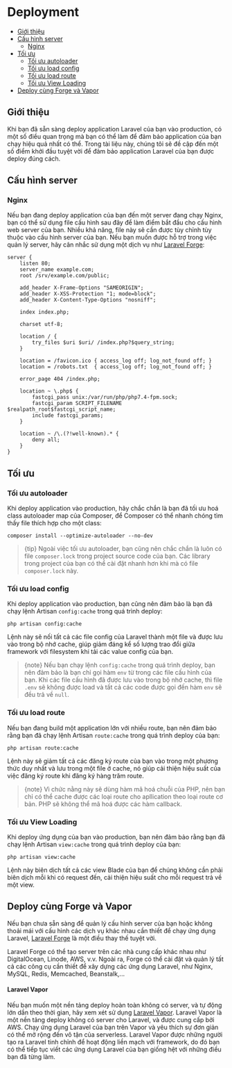 # Deployment

- [Giới thiệu](#introduction)
- [Cấu hình server](#server-configuration)
    - [Nginx](#nginx)
- [Tối ưu](#optimization)
    - [Tối ưu autoloader](#autoloader-optimization)
    - [Tối ưu load config](#optimizing-configuration-loading)
    - [Tối ưu load route](#optimizing-route-loading)
    - [Tối ưu View Loading](#optimizing-view-loading)
- [Deploy cùng Forge và Vapor](#deploying-with-forge-or-vapor)

<a name="introduction"></a>
## Giới thiệu

Khi bạn đã sẵn sàng deploy application Laravel của bạn vào production, có một số điều quan trọng mà bạn có thể làm để đảm bảo application của bạn chạy hiệu quả nhất có thể. Trong tài liệu này, chúng tôi sẽ đề cập đến một số điểm khởi đầu tuyệt vời để đảm bảo application Laravel của bạn được deploy đúng cách.

<a name="server-configuration"></a>
## Cấu hình server

<a name="nginx"></a>
### Nginx

Nếu bạn đang deploy application của bạn đến một server đang chạy Nginx, bạn có thể sử dụng file cấu hình sau đây để làm điểm bắt đầu cho cấu hình web server của bạn. Nhiều khả năng, file này sẽ cần được tùy chỉnh tùy thuộc vào cấu hình server của bạn. Nếu bạn muốn được hỗ trợ trong việc quản lý server, hãy cân nhắc sử dụng một dịch vụ như [Laravel Forge](https://forge.laravel.com):

    server {
        listen 80;
        server_name example.com;
        root /srv/example.com/public;

        add_header X-Frame-Options "SAMEORIGIN";
        add_header X-XSS-Protection "1; mode=block";
        add_header X-Content-Type-Options "nosniff";

        index index.php;

        charset utf-8;

        location / {
            try_files $uri $uri/ /index.php?$query_string;
        }

        location = /favicon.ico { access_log off; log_not_found off; }
        location = /robots.txt  { access_log off; log_not_found off; }

        error_page 404 /index.php;

        location ~ \.php$ {
            fastcgi_pass unix:/var/run/php/php7.4-fpm.sock;
            fastcgi_param SCRIPT_FILENAME $realpath_root$fastcgi_script_name;
            include fastcgi_params;
        }

        location ~ /\.(?!well-known).* {
            deny all;
        }
    }

<a name="optimization"></a>
## Tối ưu

<a name="autoloader-optimization"></a>
### Tối ưu autoloader

Khi deploy application vào production, hãy chắc chắn là bạn đã tối ưu hoá class autoloader map của Composer, để Composer có thể nhanh chóng tìm thấy file thích hợp cho một class:

    composer install --optimize-autoloader --no-dev

> {tip} Ngoài việc tối ưu autoloader, bạn cũng nên chắc chắn là luôn có file `composer.lock` trong project source code của bạn. Các library trong project của bạn có thể cài đặt nhanh hơn khi mà có file `composer.lock` này.

<a name="optimizing-configuration-loading"></a>
### Tối ưu load config

Khi deploy application vào production, bạn cũng nên đảm bảo là bạn đã chạy lệnh Artisan `config:cache` trong quá trình deploy:

    php artisan config:cache

Lệnh này sẽ nối tất cả các file config của Laravel thành một file và được lưu vào trong bộ nhớ cache, giúp giảm đáng kể số lượng trao đổi giữa framework với filesystem khi tải các value config của bạn.

> {note} Nếu bạn chạy lệnh `config:cache` trong quá trình deploy, bạn nên đảm bảo là bạn chỉ gọi hàm `env` từ trong các file cấu hình của bạn. Khi các file cấu hình đã được lưu vào trong bộ nhớ cache, thì file `.env` sẽ không được load và tất cả các code được gọi đến hàm `env` sẽ đều trả về `null`.

<a name="optimizing-route-loading"></a>
### Tối ưu load route

Nếu bạn đang build một application lớn với nhiều route, bạn nên đảm bảo rằng bạn đã chạy lệnh Artisan `route:cache` trong quá trình deploy của bạn:

    php artisan route:cache

Lệnh này sẽ giảm tất cả các đăng ký route của bạn vào trong một phương thức duy nhất và lưu trong một file ở cache, nó giúp cải thiện hiệu suất của việc đăng ký route khi đăng ký hàng trăm route.

> {note} Vì chức nằng này sẽ dùng hàm mã hoá chuỗi của PHP, nên bạn chỉ có thể cache được các loại route cho apllication theo loại route cơ bản. PHP sẽ không thể mã hoá được các hàm callback.

<a name="optimizing-view-loading"></a>
### Tối ưu View Loading

Khi deploy ứng dụng của bạn vào production, bạn nên đảm bảo rằng bạn đã chạy lệnh Artisan `view:cache` trong quá trình deploy của bạn:

    php artisan view:cache

Lệnh này biên dịch tất cả các view Blade của bạn để chúng không cần phải biên dịch mỗi khi có request đến, cải thiện hiệu suất cho mỗi request trả về một view.

<a name="deploying-with-forge-or-vapor"></a>
## Deploy cùng Forge và Vapor

Nếu bạn chưa sẵn sàng để quản lý cấu hình server của bạn hoặc không thoải mái với cấu hình các dịch vụ khác nhau cần thiết để chạy ứng dụng Laravel, [Laravel Forge](https://forge.laravel.com) là một điều thay thế tuyệt vời.

Laravel Forge có thể tạo server trên các nhà cung cấp khác nhau như DigitalOcean, Linode, AWS, v.v. Ngoài ra, Forge có thể cài đặt và quản lý tất cả các công cụ cần thiết để xây dựng các ứng dụng Laravel, như Nginx, MySQL, Redis, Memcached, Beanstalk,...

#### Laravel Vapor

Nếu bạn muốn một nền tảng deploy hoàn toàn không có server, và tự động lớn dần theo thời gian, hãy xem xét sử dụng [Laravel Vapor](https://vapor.laravel.com). Laravel Vapor là một nền tảng deploy không có server cho Laravel, và được cung cấp bởi AWS. Chạy ứng dụng Laravel của bạn trên Vapor và yêu thích sự đơn giản có thể mở rộng đến vô tận của serverless. Laravel Vapor được những người tạo ra Laravel tinh chỉnh để hoạt động liền mạch với framework, do đó bạn có thể tiếp tục viết các ứng dụng Laravel của bạn giống hệt với những điều bạn đã từng làm.

